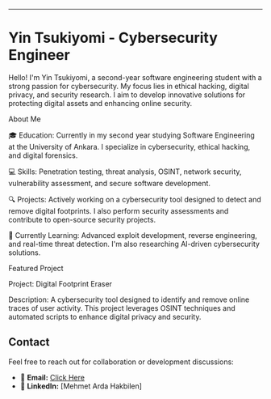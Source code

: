 

---

# Yin Tsukiyomi - Cybersecurity Engineer

Hello! I'm Yin Tsukiyomi, a second-year software engineering student with a strong passion for cybersecurity. My focus lies in ethical hacking, digital privacy, and security research. I aim to develop innovative solutions for protecting digital assets and enhancing online security.

About Me

🎓 Education: Currently in my second year studying Software Engineering at the University of Ankara. I specialize in cybersecurity, ethical hacking, and digital forensics.

💻 Skills: Penetration testing, threat analysis, OSINT, network security, vulnerability assessment, and secure software development.

🔍 Projects: Actively working on a cybersecurity tool designed to detect and remove digital footprints. I also perform security assessments and contribute to open-source security projects.

🌱 Currently Learning: Advanced exploit development, reverse engineering, and real-time threat detection. I'm also researching AI-driven cybersecurity solutions.


Featured Project

Project: Digital Footprint Eraser

Description: A cybersecurity tool designed to identify and remove online traces of user activity. This project leverages OSINT techniques and automated scripts to enhance digital privacy and security.

## Contact
Feel free to reach out for collaboration or development discussions:

- 📧 **Email:** [Click Here](mailto:mehmethakbilen2005@gmail.com)
- 💼 **LinkedIn:** [Mehmet Arda Hakbilen]
